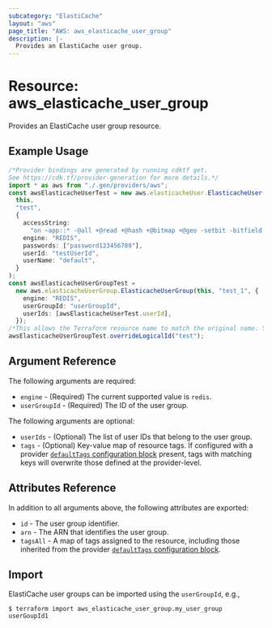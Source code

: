 ```yaml
---
subcategory: "ElastiCache"
layout: "aws"
page_title: "AWS: aws_elasticache_user_group"
description: |-
  Provides an ElastiCache user group.
---
```


# Resource: aws\_elasticache\_user\_group

Provides an ElastiCache user group resource.

## Example Usage

```typescript
/*Provider bindings are generated by running cdktf get.
See https://cdk.tf/provider-generation for more details.*/
import * as aws from "./.gen/providers/aws";
const awsElasticacheUserTest = new aws.elasticacheUser.ElasticacheUser(
  this,
  "test",
  {
    accessString:
      "on ~app::* -@all +@read +@hash +@bitmap +@geo -setbit -bitfield -hset -hsetnx -hmset -hincrby -hincrbyfloat -hdel -bitop -geoadd -georadius -georadiusbymember",
    engine: "REDIS",
    passwords: ["password123456789"],
    userId: "testUserId",
    userName: "default",
  }
);
const awsElasticacheUserGroupTest =
  new aws.elasticacheUserGroup.ElasticacheUserGroup(this, "test_1", {
    engine: "REDIS",
    userGroupId: "userGroupId",
    userIds: [awsElasticacheUserTest.userId],
  });
/*This allows the Terraform resource name to match the original name. You can remove the call if you don't need them to match.*/
awsElasticacheUserGroupTest.overrideLogicalId("test");

```

## Argument Reference

The following arguments are required:

* `engine` - (Required) The current supported value is `redis`.
* `userGroupId` - (Required) The ID of the user group.

The following arguments are optional:

* `userIds` - (Optional) The list of user IDs that belong to the user group.
* `tags` - (Optional) Key-value map of resource tags. If configured with a provider [`defaultTags` configuration block](https://registry.terraform.io/providers/hashicorp/aws/latest/docs#default_tags-configuration-block) present, tags with matching keys will overwrite those defined at the provider-level.

## Attributes Reference

In addition to all arguments above, the following attributes are exported:

* `id` - The user group identifier.
* `arn` - The ARN that identifies the user group.
* `tagsAll` - A map of tags assigned to the resource, including those inherited from the provider [`defaultTags` configuration block](https://registry.terraform.io/providers/hashicorp/aws/latest/docs#default_tags-configuration-block).

## Import

ElastiCache user groups can be imported using the `userGroupId`, e.g.,

```console
$ terraform import aws_elasticache_user_group.my_user_group userGoupId1
```
